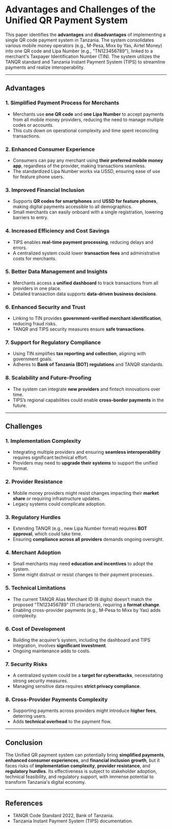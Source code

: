 # Advantages and Challenges of the Unified QR Payment System
This paper identifies the **advantages** and **disadvantages** of implementing a single QR code payment system in Tanzania. The system consolidates various mobile money operators (e.g., M-Pesa, Mixx by Yas, Airtel Money) into one QR code and Lipa Number (e.g., "TN123456789"), linked to a merchant's Taxpayer Identification Number (TIN). The system utilizes the TANQR standard and Tanzania Instant Payment System (TIPS) to streamline payments and realize interoperability.

---

## Advantages

### 1. Simplified Payment Process for Merchants
- Merchants use **one QR code** and **one Lipa Number** to accept payments from all mobile money providers, reducing the need to manage multiple codes or accounts.
- This cuts down on operational complexity and time spent reconciling transactions.

### 2. Enhanced Consumer Experience
- Consumers can pay any merchant using **their preferred mobile money app**, regardless of the provider, making transactions seamless.
- The standardized Lipa Number works via USSD, ensuring ease of use for feature phone users.

### 3. Improved Financial Inclusion
- Supports **QR codes for smartphones** and **USSD for feature phones**, making digital payments accessible to all demographics.
- Small merchants can easily onboard with a single registration, lowering barriers to entry.

### 4. Increased Efficiency and Cost Savings
- TIPS enables **real-time payment processing**, reducing delays and errors.
- A centralized system could lower **transaction fees** and administrative costs for merchants.

### 5. Better Data Management and Insights
- Merchants access a **unified dashboard** to track transactions from all providers in one place.
- Detailed transaction data supports **data-driven business decisions**.

### 6. Enhanced Security and Trust
- Linking to TIN provides **government-verified merchant identification**, reducing fraud risks.
- TANQR and TIPS security measures ensure **safe transactions**.

### 7. Support for Regulatory Compliance
- Using TIN simplifies **tax reporting and collection**, aligning with government goals.
- Adheres to **Bank of Tanzania (BOT) regulations** and TANQR standards.

### 8. Scalability and Future-Proofing
- The system can integrate **new providers** and fintech innovations over time.
- TIPS’s regional capabilities could enable **cross-border payments** in the future.

---

## Challenges

### 1. Implementation Complexity
- Integrating multiple providers and ensuring **seamless interoperability** requires significant technical effort.
- Providers may need to **upgrade their systems** to support the unified format.

### 2. Provider Resistance
- Mobile money providers might resist changes impacting their **market share** or requiring infrastructure updates.
- Legacy systems could complicate adoption.

### 3. Regulatory Hurdles
- Extending TANQR (e.g., new Lipa Number format) requires **BOT approval**, which could take time.
- Ensuring **compliance across all providers** demands ongoing oversight.

### 4. Merchant Adoption
- Small merchants may need **education and incentives** to adopt the system.
- Some might distrust or resist changes to their payment processes.

### 5. Technical Limitations
- The current TANQR Alias Merchant ID (8 digits) doesn’t match the proposed "TN123456789" (11 characters), requiring a **format change**.
- Enabling cross-provider payments (e.g., M-Pesa to Mixx by Yas) adds complexity.

### 6. Cost of Development
- Building the acquirer’s system, including the dashboard and TIPS integration, involves **significant investment**.
- Ongoing maintenance adds to costs.

### 7. Security Risks
- A centralized system could be a **target for cyberattacks**, necessitating strong security measures.
- Managing sensitive data requires **strict privacy compliance**.

### 8. Cross-Provider Payments Complexity
- Supporting payments across providers might introduce **higher fees**, deterring users.
- Adds **technical overhead** to the payment flow.

---

## Conclusion
The Unified QR payment system can potentially bring **simplified payments**, **enhanced consumer experiences**, and **financial inclusion growth**, but it faces risks of **implementation complexity**, **provider resistance**, and **regulatory hurdles**. Its effectiveness is subject to stakeholder adoption, technical feasibility, and regulatory support, with immense potential to transform Tanzania's digital economy.

---

## References

- TANQR Code Standard 2022, Bank of Tanzania.
- Tanzania Instant Payment System (TIPS) documentation.